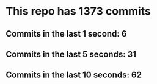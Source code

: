 # This repo has 1373 commits

## Commits in the last 1 second: 6
## Commits in the last 5 seconds: 31
## Commits in the last 10 seconds: 62

